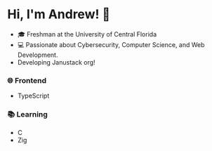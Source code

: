 # Hi, I'm Andrew! 👋 
- 🎓 Freshman at the University of Central Florida  
- 💻 Passionate about Cybersecurity, Computer Science, and Web Development.
- Developing Janustack org!

### 🌐 Frontend  
- TypeScript

### 📚 Learning
- C
- Zig
